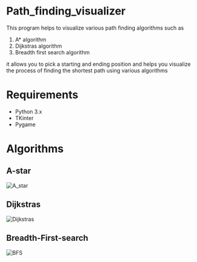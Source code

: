 # Path_finding_visualizer
This program helps to visualize various path finding algorithms such as

1. A* algorithm
1. Dijkstras algorithm
1. Breadth first search algorithm

it allows you to pick a starting and ending position and helps you visualize the process of finding the shortest path using various algorithms

# Requirements
- Python 3.x
- TKinter
- Pygame

# Algorithms
## A-star
![A_star](/gifs/A_sta.gif)

## Dijkstras
![Dijkstras](/gifs/Dijkstra.gif)

## Breadth-First-search
![BFS](/gifs/BF.gif)

